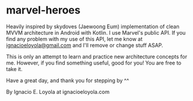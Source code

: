 # marvel-heroes
Heavily inspired by skydoves (Jaewoong Eum) implementation of clean MVVM architecture in Android with Kotlin. I use Marvel's public API. If you find any problem with my use of this API, let me know at ignacioeloyola@gmail.com and I'll remove or change stuff ASAP.

This is only an attempt to learn and practice new architecture concepts for me. However, if you find something useful, good for you! You are free to take it.

Have a great day, and thank you for stepping by ^^

By Ignacio E. Loyola at ignacioeloyola.com
